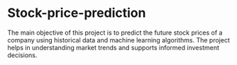 # Stock-price-prediction
The main objective of this project is to predict the future stock prices of a company using historical data and machine learning algorithms. The project helps in understanding market trends and supports informed investment decisions. 
